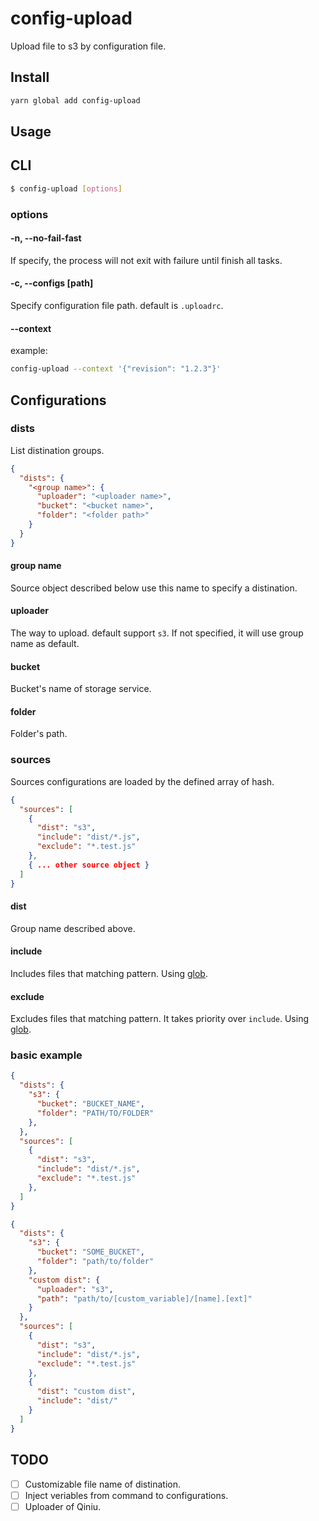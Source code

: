 # config-upload

Upload file to s3 by configuration file.

## Install

```sh
yarn global add config-upload
```

## Usage

## CLI
```sh
$ config-upload [options]
```

### options

#### -n, --no-fail-fast
If specify, the process will not exit with failure until finish all tasks.

#### -c, --configs [path]
Specify configuration file path. default is `.uploadrc`.

#### --context

example:

```sh
config-upload --context '{"revision": "1.2.3"}'
```

## Configurations

### dists
List distination groups.

```json
{
  "dists": {
    "<group name>": {
      "uploader": "<uploader name>",
      "bucket": "<bucket name>",
      "folder": "<folder path>"
    }
  }
}
```

#### group name
Source object described below use this name to specify a distination.

#### uploader
The way to upload. default support `s3`. If not specified, it will use group name as default.

#### bucket
Bucket's name of storage service.

#### folder
Folder's path.

### sources
Sources configurations are loaded by the defined array of hash.

```json
{
  "sources": [
    {
      "dist": "s3",
      "include": "dist/*.js",
      "exclude": "*.test.js"
    },
    { ... other source object }
  ]
}
```

#### dist
Group name described above.

#### include
Includes files that matching pattern. Using [glob].

#### exclude
Excludes files that matching pattern. It takes priority over `include`. Using [glob].

### basic example
```json
{
  "dists": {
    "s3": {
      "bucket": "BUCKET_NAME",
      "folder": "PATH/TO/FOLDER"
    },
  },
  "sources": [
    {
      "dist": "s3",
      "include": "dist/*.js",
      "exclude": "*.test.js"
    },
  ]
}
```

```json
{
  "dists": {
    "s3": {
      "bucket": "SOME_BUCKET",
      "folder": "path/to/folder"
    },
    "custom dist": {
      "uploader": "s3",
      "path": "path/to/[custom_variable]/[name].[ext]"
    }
  },
  "sources": [
    {
      "dist": "s3",
      "include": "dist/*.js",
      "exclude": "*.test.js"
    },
    {
      "dist": "custom dist",
      "include": "dist/"
    }
  ]
}
```

## TODO
- [ ] Customizable file name of distination.
- [ ] Inject veriables from command to configurations.
- [ ] Uploader of Qiniu.

[glob]: https://en.wikipedia.org/wiki/Glob_(programming)
